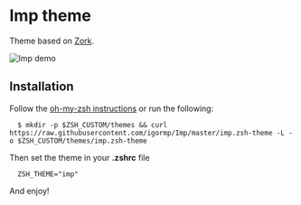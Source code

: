 #  Imp theme

Theme based on [Zork](https://github.com/Bash-it/bash-it/wiki/Themes#zork).

![Imp demo](imp.png)

## Installation

Follow the [oh-my-zsh instructions](https://github.com/robbyrussell/oh-my-zsh/wiki/Customization#overriding-and-adding-themes) or run the following:
```
  $ mkdir -p $ZSH_CUSTOM/themes && curl https://raw.githubusercontent.com/igormp/Imp/master/imp.zsh-theme -L -o $ZSH_CUSTOM/themes/imp.zsh-theme
```
Then set the theme in your **.zshrc** file 

```
  ZSH_THEME="imp"

```

And enjoy!

